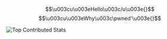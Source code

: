 $$\u003cu\u003eHello\u003c/u\u003e{}$$$$\u003cu\u003eWhy\u003c\pwned'\u003e{}$$

<img src="https://github-contributor-stats.vercel.app/api?username=ptrgits&limit=8&theme=tokyonight&combine_all_yearly_contributions=true" alt="Top Contributed Stats">
</div>
